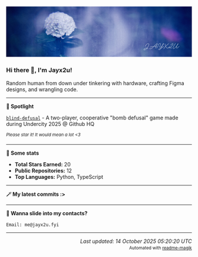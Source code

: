 [![Github Banner](https://github.com/Jayx2u/jayx2u/blob/main/jayx2u-github-banner.png?raw=true)](https://jayx2u.carrd.co)

### Hi there 👋, I'm Jayx2u!

Random human from down under tinkering with hardware, crafting Figma designs, and wrangling code.

---

**💫 Spotlight**

[`blind-defusal`](https://github.com/Jayx2u/blind-defusal) - A two-player, cooperative "bomb defusal" game made during Undercity 2025 @ Github HQ

<sup>*Please star it! It would mean a lot <3*</sup>

---

**📡 Some stats**
- **Total Stars Earned:** 20
- **Public Repositories:** 12
- **Top Languages:** Python, TypeScript

---

**🪄 My latest commits :>**


---

**📮 Wanna slide into my contacts?**
```text
Email: me@jayx2u.fyi
```

---

<p align="right">
  <em>Last updated: 14 October 2025 05:20:20 UTC</em>
  <br>
  <small>Automated with <a href="https://github.com/Jayx2u/readme-magik">readme-magik</a></small>
</p>